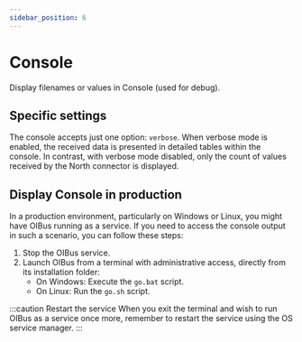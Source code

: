 ```yaml
---
sidebar_position: 6
---
```


# Console

Display filenames or values in Console (used for debug).

## Specific settings

The console accepts just one option: `verbose`. When verbose mode is enabled, the received data is presented in detailed
tables within the console. In contrast, with verbose mode disabled, only the count of values received by the North
connector is displayed.

## Display Console in production

In a production environment, particularly on Windows or Linux, you might have OIBus running as a service. If you need
to access the console output in such a scenario, you can follow these steps:

1. Stop the OIBus service.
2. Launch OIBus from a terminal with administrative access, directly from its installation folder:
    - On Windows: Execute the `go.bat` script.
    - On Linux: Run the `go.sh` script.

:::caution Restart the service
When you exit the terminal and wish to run OIBus as a service once more, remember to restart the service using the OS
service manager.
:::